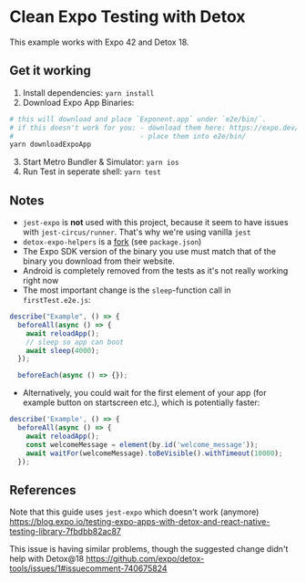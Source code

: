 # Clean Expo Testing with Detox

This example works with Expo 42 and Detox 18.

## Get it working

1. Install dependencies: `yarn install`
2. Download Expo App Binaries:

```zsh
# this will download and place `Exponent.app` under `e2e/bin/`.
# if this doesn't work for you: - download them here: https://expo.dev/tools#client
#                               - place them into e2e/bin/
yarn downloadExpoApp
```

3. Start Metro Bundler & Simulator: `yarn ios`
4. Run Test in seperate shell: `yarn test`

## Notes

- `jest-expo` is **not** used with this project, because it seem to have issues with `jest-circus/runner`. That's why we're using vanilla `jest`
- `detox-expo-helpers` is a [fork](https://github.com/fschoenfeldt/detox-expo-helpers) (see `package.json`)
- The Expo SDK version of the binary you use must match that of the binary you download from their website.
- Android is completely removed from the tests as it's not really working right now
- The most important change is the `sleep`-function call in `firstTest.e2e.js`:

```js
describe("Example", () => {
  beforeAll(async () => {
    await reloadApp();
    // sleep so app can boot
    await sleep(4000);
  });

  beforeEach(async () => {});
```

- Alternatively, you could wait for the first element of your app (for example button on startscreen etc.), which is potentially faster:

```js
describe('Example', () => {
  beforeAll(async () => {
    await reloadApp();
    const welcomeMessage = element(by.id('welcome_message'));
    await waitFor(welcomeMessage).toBeVisible().withTimeout(10000);
  });
```

## References

Note that this guide uses `jest-expo` which doesn't work (anymore)
https://blog.expo.io/testing-expo-apps-with-detox-and-react-native-testing-library-7fbdbb82ac87

This issue is having similar problems, though the suggested change didn't help with Detox@18
https://github.com/expo/detox-tools/issues/1#issuecomment-740675824
